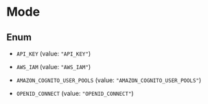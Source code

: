 

# Mode

## Enum


* `API_KEY` (value: `"API_KEY"`)

* `AWS_IAM` (value: `"AWS_IAM"`)

* `AMAZON_COGNITO_USER_POOLS` (value: `"AMAZON_COGNITO_USER_POOLS"`)

* `OPENID_CONNECT` (value: `"OPENID_CONNECT"`)



